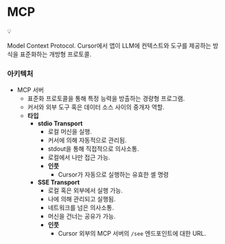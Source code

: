 # MCP

<aside>
💡

Model Context Protocol.
Cursor에서 앱이 LLM에 컨텍스트와 도구를 제공하는 방식을 표준화하는 개방형 프로토콜.

</aside>

### 아키텍처

- MCP 서버
    - 표준화 프로토콜을 통해 특정 능력을 방출하는 경량형 프로그램.
    - 커서와 외부 도구 혹은 데이터 소스 사이의 중개자 역할.
    - **타입**
        - **stdio Transport**
            - 로컬 머신을 실행.
            - 커서에 의해 자동적으로 관리됨.
            - stdout을 통해 직접적으로 의사소통.
            - 로컬에서 나만 접근 가능.
            - **인풋**
                - Cursor가 자동으로 실행하는 유효한 셸 명령
        - **SSE Transport**
            - 로컬 혹은 외부에서 실행 가능.
            - 나에 의해 관리되고 실행됨.
            - 네트워크를 넘은 의사소통.
            - 머신을 건너는 공유가 가능.
            - **인풋**
                - Cursor 외부의 MCP 서버의 `/see` 엔드포인트에 대한 URL.